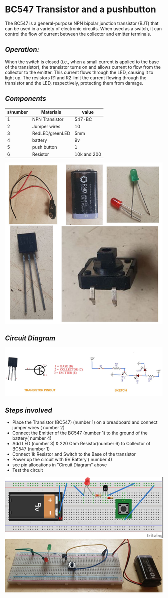 # BC547 Transistor and a pushbutton
The BC547 is a general-purpose NPN bipolar junction transistor (BJT) that can be used in a variety of electronic circuits. When used as a switch, it can control the flow of current between the collector and emitter terminals.

## _Operation:_

When the switch is closed (i.e., when a small current is applied to the base of the transistor), the transistor turns on and allows current to flow from the collector to the emitter. This current flows through the LED, causing it to light up. The resistors R1 and R2 limit the current flowing through the transistor and the LED, respectively, protecting them from damage.

## _Components_


|s/number| Materials | value |
| -------- | -------- | -------- |
| 1|  NPN Transistor  | 547-BC|
| 2| Jumper wires |10 |
| 3| RedLED/greenLED  | 5mm    |
| 4| battery | 9v|
| 5| push button | 1 |
| 6| Resistor    | 10k and 200|

 ![Components for the circuit](/images/Components.jpg)


## _Circuit Diagram_

 ![Circuit](/images/diagram.jpg)


## _Steps involved_

* Place the Transistor (BC547) (number 1) on a breadboard and connect jumper wires ( number 2)
* Connect the Emitter of the BC547 (number 1) to the ground of the battery( number 4)
* Add LED (number 3) & 220 Ohm Resistor(number 6) to Collector of BC547 (number 1)
* Connect 1k Resistor and Switch to the Base of the transistor
* Power up the circuit with 9V Battery ( number 4)
* see pin allocations in "Circuit Diagram" above 
* Test the circuit 

![sketch](/images/sketchh.jpg)
![sketch](/images/complete%20setup.jpg)


